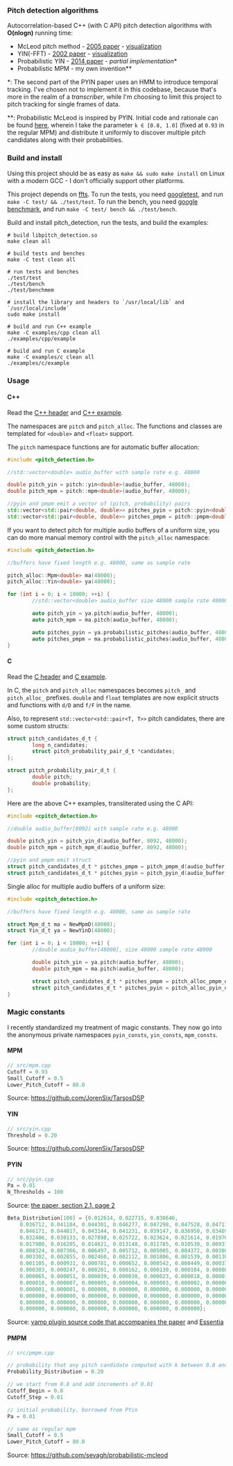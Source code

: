 ### Pitch detection algorithms

Autocorrelation-based C++ (with C API) pitch detection algorithms with **O(nlogn)** running time:

* McLeod pitch method - [2005 paper](http://miracle.otago.ac.nz/tartini/papers/A_Smarter_Way_to_Find_Pitch.pdf) - [visualization](./misc/mcleod)
* YIN(-FFT) - [2002 paper](http://audition.ens.fr/adc/pdf/2002_JASA_YIN.pdf) - [visualization](./misc/yin)
* Probabilistic YIN - [2014 paper](https://www.eecs.qmul.ac.uk/~simond/pub/2014/MauchDixon-PYIN-ICASSP2014.pdf) - *partial implementation*\*
* Probabilistic MPM - my own invention\*\*

\*: The second part of the PYIN paper uses an HMM to introduce temporal tracking. I've chosen not to implement it in this codebase, because that's more in the realm of a _transcriber_, while I'm choosing to limit this project to pitch tracking for single frames of data.

\*\*: Probabilistic McLeod is inspired by PYIN. Initial code and rationale can be found [here](https://github.com/sevagh/probabilistic-mcleod), wherein I take the parameter `k ∈ [0.8, 1.0]` (fixed at `0.93` in the regular MPM) and distribute it uniformly to discover multiple pitch candidates along with their probabilities.

### Build and install

Using this project should be as easy as `make && sudo make install` on Linux with a modern GCC - I don't officially support other platforms.

This project depends on [ffts](https://github.com/anthonix/ffts). To run the tests, you need [googletest](https://github.com/google/googletest), and run `make -C test/ && ./test/test`. To run the bench, you need [google benchmark](https://github.com/google/benchmark), and run `make -C test/ bench && ./test/bench`.

Build and install pitch_detection, run the tests, and build the examples:

```
# build libpitch_detection.so
make clean all

# build tests and benches
make -C test clean all

# run tests and benches 
./test/test
./test/bench
./test/benchmem

# install the library and headers to `/usr/local/lib` and `/usr/local/include`
sudo make install

# build and run C++ example
make -C examples/cpp clean all
./examples/cpp/example

# build and run C example
make -C examples/c clean all
./examples/c/example
```

### Usage

#### C++

Read the [C++ header](./include/pitch_detection/pitch_detection.h) and [C++ example](./examples/cpp).

The namespaces are `pitch` and `pitch_alloc`. The functions and classes are templated for `<double>` and `<float>` support.

The `pitch` namespace functions are for automatic buffer allocation:

```c++
#include <pitch_detection.h>

//std::vector<double> audio_buffer with sample rate e.g. 48000

double pitch_yin = pitch::yin<double>(audio_buffer, 48000);
double pitch_mpm = pitch::mpm<double>(audio_buffer, 48000);

//pyin and pmpm emit a vector of (pitch, probability) pairs
std::vector<std::pair<double, double>> pitches_pyin = pitch::pyin<double>(audio_buffer, 48000);
std::vector<std::pair<double, double>> pitches_pmpm = pitch::pmpm<double>(audio_buffer, 48000);
```

If you want to detect pitch for multiple audio buffers of a uniform size, you can do more manual memory control with the `pitch_alloc` namespace:

```c++
#include <pitch_detection.h>

//buffers have fixed length e.g. 48000, same as sample rate

pitch_alloc::Mpm<double> ma(48000);
pitch_alloc::Yin<double> ya(48000);

for (int i = 0; i < 10000; ++i) {
        //std::vector<double> audio_buffer size 48000 sample rate 48000

        auto pitch_yin = ya.pitch(audio_buffer, 48000);
        auto pitch_mpm = ma.pitch(audio_buffer, 48000);

        auto pitches_pyin = ya.probabilistic_pitches(audio_buffer, 48000);
        auto pitches_pmpm = ma.probabilistic_pitches(audio_buffer, 48000);
}
```

#### C

Read the [C header](./include/pitch_detection/cpitch_detection.h) and [C example](./examples/c).

In C, the `pitch` and `pitch_alloc` namespaces becomes `pitch_` and `pitch_alloc_` prefixes. `double` and `float` templates are now explicit structs and functions with `d/D` and `f/F` in the name.

Also, to represent `std::vector<std::pair<T, T>>` pitch candidates, there are some custom structs:

```c
struct pitch_candidates_d_t {
        long n_candidates;
        struct pitch_probability_pair_d_t *candidates;
};

struct pitch_probability_pair_d_t {
        double pitch;
        double probability;
};
```

Here are the above C++ examples, transliterated using the C API:

```c
#include <cpitch_detection.h>

//double audio_buffer[8092] with sample rate e.g. 48000

double pitch_yin = pitch_yin_d(audio_buffer, 8092, 48000);
double pitch_mpm = pitch_mpm_d(audio_buffer, 8092, 48000);

//pyin and pmpm emit struct
struct pitch_candidates_d_t * pitches_pmpm = pitch_pmpm_d(audio_buffer, 8092, 48000);
struct pitch_candidates_d_t * pitches_pyin = pitch_pyin_d(audio_buffer, 8092, 48000);
```

Single alloc for multiple audio buffers of a uniform size:

```c
#include <cpitch_detection.h>

//buffers have fixed length e.g. 48000, same as sample rate

struct Mpm_d_t ma = NewMpmD(48000);
struct Yin_d_t ya = NewYinD(48000);

for (int i = 0; i < 10000; ++i) {
        //double audio_buffer[48000], size 48000 sample rate 48000

        double pitch_yin = ya.pitch(audio_buffer, 48000);
        double pitch_mpm = ma.pitch(audio_buffer, 48000);

        struct pitch_candidates_d_t * pitches_pmpm = pitch_alloc_pmpm_d(ma, audio_buffer, 48000);
        struct pitch_candidates_d_t * pitches_pyin = pitch_alloc_pyin_d(ya, audio_buffer, 48000);
}
```

### Magic constants

I recently standardized my treatment of magic constants. They now go into the anonymous private namespaces `pyin_consts`, `yin_consts`, `mpm_consts`.

#### MPM

```c++
// src/mpm.cpp
Cutoff = 0.93
Small_Cutoff = 0.5
Lower_Pitch_Cutoff = 80.0
```

Source: https://github.com/JorenSix/TarsosDSP

#### YIN

```c++
// src/yin.cpp
Threshold = 0.20
```

Source: https://github.com/JorenSix/TarsosDSP

#### PYIN


```c++
// src/pyin.cpp
Pa = 0.01
N_Thresholds = 100
```

Source: [the paper, section 2.1, page 2](https://www.eecs.qmul.ac.uk/~simond/pub/2014/MauchDixon-PYIN-ICASSP2014.pdf)

```c++
Beta_Distribution[100] = {0.012614, 0.022715, 0.030646,
    0.036712, 0.041184, 0.044301, 0.046277, 0.047298, 0.047528, 0.047110,
    0.046171, 0.044817, 0.043144, 0.041231, 0.039147, 0.036950, 0.034690,
    0.032406, 0.030133, 0.027898, 0.025722, 0.023624, 0.021614, 0.019704,
    0.017900, 0.016205, 0.014621, 0.013148, 0.011785, 0.010530, 0.009377,
    0.008324, 0.007366, 0.006497, 0.005712, 0.005005, 0.004372, 0.003806,
    0.003302, 0.002855, 0.002460, 0.002112, 0.001806, 0.001539, 0.001307,
    0.001105, 0.000931, 0.000781, 0.000652, 0.000542, 0.000449, 0.000370,
    0.000303, 0.000247, 0.000201, 0.000162, 0.000130, 0.000104, 0.000082,
    0.000065, 0.000051, 0.000039, 0.000030, 0.000023, 0.000018, 0.000013,
    0.000010, 0.000007, 0.000005, 0.000004, 0.000003, 0.000002, 0.000001,
    0.000001, 0.000001, 0.000000, 0.000000, 0.000000, 0.000000, 0.000000,
    0.000000, 0.000000, 0.000000, 0.000000, 0.000000, 0.000000, 0.000000,
    0.000000, 0.000000, 0.000000, 0.000000, 0.000000, 0.000000, 0.000000,
    0.000000, 0.000000, 0.000000, 0.000000, 0.000000, 0.000000};
```

Source: [vamp plugin source code that accompanies the paper](https://code.soundsoftware.ac.uk/projects/pyin) and [Essentia](https://github.com/MTG/essentia/pull/809/files)

#### PMPM

```c++
// src/pmpm.cpp

// probability that any pitch candidate computed with k between 0.8 and 1.0, distributed into 20 increments of 0.01, is the right answer
Probability_Distribution = 0.20

// we start from 0.8 and add increments of 0.01
Cutoff_Begin = 0.8
Cutoff_Step = 0.01

// initial probability, borrowed from PYin
Pa = 0.01

// same as regular mpm
Small_Cutoff = 0.5
Lower_Pitch_Cutoff = 80.0
```

Source: https://github.com/sevagh/probabilistic-mcleod
